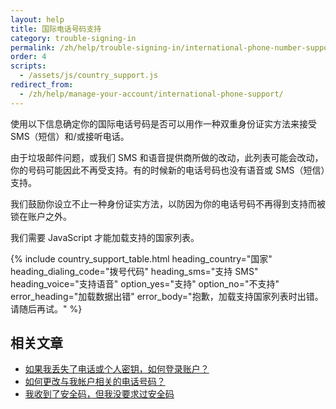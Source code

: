 ```yaml
---
layout: help
title: 国际电话号码支持
category: trouble-signing-in
permalink: /zh/help/trouble-signing-in/international-phone-number-support/
order: 4
scripts:
  - /assets/js/country_support.js
redirect_from:
  - /zh/help/manage-your-account/international-phone-support/
---
```


使用以下信息确定你的国际电话号码是否可以用作一种双重身份证实方法来接受 SMS（短信）和/或接听电话。 

由于垃圾邮件问题，或我们 SMS 和语音提供商所做的改动，此列表可能会改动，你的号码可能因此不再受支持。有的时候新的电话号码也没有语音或 SMS（短信）支持。 

我们鼓励你设立不止一种身份证实方法，以防因为你的电话号码不再得到支持而被锁在账户之外。

<noscript>
  我们需要 JavaScript 才能加载支持的国家列表。
</noscript>

{% include country_support_table.html
           heading_country="国家"
           heading_dialing_code="拨号代码"
           heading_sms="支持 SMS"
           heading_voice="支持语音"
           option_yes="支持"
           option_no="不支持"
           error_heading="加载数据出错"
           error_body="抱歉，加载支持国家列表时出错。请随后再试。" %}

## 相关文章

* [如果我丢失了电话或个人密钥，如何登录账户？](#)
* [如何更改与我帐户相关的电话号码？](#)
* [我收到了安全码，但我没要求过安全码](#)

